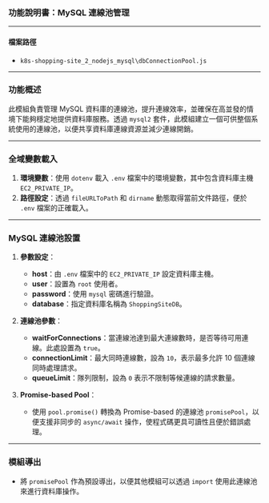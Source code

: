 ### 功能說明書：MySQL 連線池管理

---

#### 檔案路徑
- `k8s-shopping-site_2_nodejs_mysql\dbConnectionPool.js`

---

### 功能概述
此模組負責管理 MySQL 資料庫的連線池，提升連線效率，並確保在高並發的情境下能夠穩定地提供資料庫服務。透過 `mysql2` 套件，此模組建立一個可供整個系統使用的連線池，以便共享資料庫連線資源並減少連線開銷。

---

### 全域變數載入
1. **環境變數**：使用 `dotenv` 載入 `.env` 檔案中的環境變數，其中包含資料庫主機 `EC2_PRIVATE_IP`。
2. **路徑設定**：透過 `fileURLToPath` 和 `dirname` 動態取得當前文件路徑，便於 `.env` 檔案的正確載入。

---

### MySQL 連線池設置
1. **參數設定**：
   - **host**：由 `.env` 檔案中的 `EC2_PRIVATE_IP` 設定資料庫主機。
   - **user**：設置為 `root` 使用者。
   - **password**：使用 `mysql` 密碼進行驗證。
   - **database**：指定資料庫名稱為 `ShoppingSiteDB`。

2. **連線池參數**：
   - **waitForConnections**：當連線池達到最大連線數時，是否等待可用連線。此處設置為 `true`。
   - **connectionLimit**：最大同時連線數，設為 `10`，表示最多允許 10 個連線同時處理請求。
   - **queueLimit**：隊列限制，設為 `0` 表示不限制等候連線的請求數量。

3. **Promise-based Pool**：
   - 使用 `pool.promise()` 轉換為 Promise-based 的連線池 `promisePool`，以便支援非同步的 `async/await` 操作，使程式碼更具可讀性且便於錯誤處理。

---

### 模組導出
- 將 `promisePool` 作為預設導出，以便其他模組可以透過 `import` 使用此連線池來進行資料庫操作。